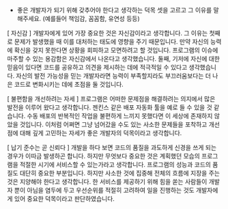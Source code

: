 - 좋은 개발자가 되기 위해 갖추어야 한다고 생각하는 덕목 셋을 고르고 그 이유를 말해주세요. (예를들어 책임감, 꼼꼼함, 유연성 등등)

[ 자신감 ]
개발자에게 있어 가장 중요한 것은 자신감이라고 생각합니다.
그 이유는 첫째로 문제가 발생했을 때 이를 대처하는 태도에 영향을 주기 때문입니다. 만약 자신의 능력에 확신을 갖지 못한다면 상황을 회피하고 모면하려고 할 것입니다. 프로그램의 이슈에 마주할 수 있는 용감함은 자신감에서 나온다고 생각했습니다.
둘째, 기저에 자신에 대한 믿음이 있다면 코드를 공유하고 의견을 제시하는 데에 적극적일 수 있다고 생각했습니다. 자신의 발전 가능성을 믿는 개발자라면 능력이 부족할지라도 부끄러움보다는 더 나은 코드로 변화시키는 데에 초점을 둘 것입니다.

[ 불편함을 개선하려는 자세 ]
프로그램은 어떠한 문제점을 해결하려는 의지에서 많은 발전을 이루어 왔다고 생각합니다. 젠킨스 같은 배포 자동화 툴을 예로 들 수 있을 것 같습니다. 수동 배포의 반복적인 작업을 불편하게 느끼지 못했다면 이 세상에 존재하지 않았을 것입니다. 이처럼 어쩌면 그냥 넘어갔을 수도 있는 사소한 문제들을 포착하고 개선점에 대해 깊게 고민하는 자세가 좋은 개발자의 덕목이라고 생각합니다.

[ 납기 준수는 곧 신뢰다 ]
개발을 하다 보면 코드의 품질을 과도하게 신경을 쓰게 되는 경우가 이따금 발생하곤 합니다. 하지만 무엇보다 중요한 것은 계획했던 모습의 프로그램을 적절한 시기에 서비스할 수 있는가라고 생각합니다. 프로그램의 성능과 코드의 품질도 대단히 중요한 부분입니다. 하지만 사소한 것에 집중해 전체의 흐름에 지장을 주는 것은 지양해야 한다고 생각합니다. 한 서비스를 제공하기 위해 힘을 쏟는 사람들이 개발자 뿐이 아님을 염두에 두고 우선순위를 적절히 고려하여 일을 진행하는 것도 개발자에게 있어 중요한 덕목이라고 판단하였습니다.
 
